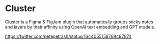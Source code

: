 # Cluster

Cluster is a Figma & FigJam plugin that automatically groups sticky notes and layers by their affinity using OpenAI text embedding and GPT models.

https://twitter.com/petepetrash/status/1644055158769487874
